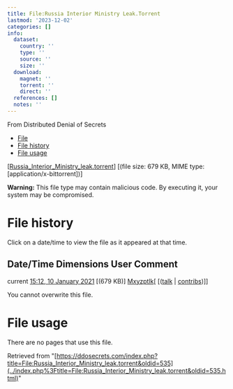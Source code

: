 ```yaml
---
title: File:Russia Interior Ministry Leak.Torrent
lastmod: '2023-12-02'
categories: []
info:
  dataset:
    country: ''
    type: ''
    source: ''
    size: ''
  download:
    magnet: ''
    torrent: ''
    direct: ''
  references: []
  notes: ''
---
```




From Distributed Denial of Secrets

- [File](./File:Russia_Interior_Ministry_leak.torrent.html#file)
- [File
history](./File:Russia_Interior_Ministry_leak.torrent.html#filehistory)
- [File
usage](./File:Russia_Interior_Ministry_leak.torrent.html#filelinks)

[[Russia_Interior_Ministry_leak.torrent](../images/6/64/Russia_Interior_Ministry_leak.torrent "Russia Interior Ministry leak.torrent")]
‎[(file size: 679 KB, MIME type:
[application/x-bittorrent])]

**Warning:** This file type may contain malicious code. By executing it,
your system may be compromised.

# File history

Click on a date/time to view the file as it appeared at that time.

Date/Time Dimensions User Comment
---
current [15:12, 10 January 2021](../images/6/64/Russia_Interior_Ministry_leak.torrent) [(679 KB)] [Mxyzptlk](../index.php%3Ftitle=User:Mxyzptlk&action=edit&redlink=1.html "User:Mxyzptlk (page does not exist)")[ [([talk](../index.php%3Ftitle=User_talk:Mxyzptlk&action=edit&redlink=1.html "User talk:Mxyzptlk (page does not exist)") | [contribs](./Special:Contributions/Mxyzptlk.html "Special:Contributions/Mxyzptlk"))]]

You cannot overwrite this file.

# File usage

There are no pages that use this file.

Retrieved from
"[https://ddosecrets.com/index.php?title=File:Russia_Interior_Ministry_leak.torrent&oldid=535](../index.php%3Ftitle=File:Russia_Interior_Ministry_leak.torrent&oldid=535.html)"

